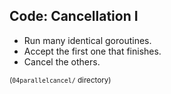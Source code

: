 ## Code: Cancellation I

- Run many identical goroutines.
- Accept the first one that finishes.
- Cancel the others.

<small>(`04parallelcancel/` directory)</small>
